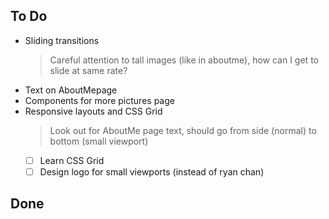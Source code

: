 ## To Do

- Sliding transitions
    > Careful attention to tall images (like in aboutme), how can I get to slide at same rate?
- Text on AboutMepage
- Components for more pictures page
- Responsive layouts and CSS Grid
    > Look out for AboutMe page text, should go from side (normal) to bottom (small viewport)
    * [ ] Learn CSS Grid
    * [ ] Design logo for small viewports (instead of ryan chan)

## Done

